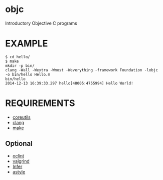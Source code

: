 # objc

Introductory Objective C programs

# EXAMPLE

```
$ cd hello/
$ make
mkdir -p bin/
clang -Wall -Wextra -Wmost -Weverything -framework Foundation -lobjc  -o bin/hello Hello.m
bin/hello
2014-12-13 16:39:33.297 hello[48005:4755994] Hello World!
```

# REQUIREMENTS

* [coreutils](https://www.gnu.org/software/coreutils/coreutils.html)
* [clang](http://clang.llvm.org/)
* [make](https://www.gnu.org/software/make/)

## Optional

* [oclint](http://oclint.org)
* [valgrind](http://valgrind.org)
* [Infer](http://fbinfer.com)
* [astyle](http://astyle.sourceforge.net)
